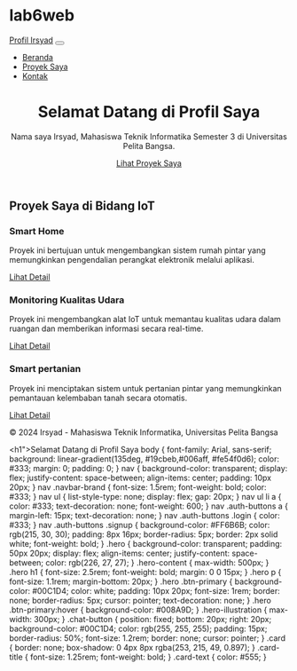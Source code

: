 # lab6web

<!DOCTYPE html>
<html lang="id">
<head>
    <meta charset="UTF-8">
    <meta http-equiv="X-UA-Compatible" content="IE=edge">
    <meta name="viewport" content="width=device-width, initial-scale=1.0">
    <title>Profil Irsyad - Mahasiswa Teknik Informatika</title>
    <link href="https://cdn.jsdelivr.net/npm/bootstrap@5.3.0/dist/css/bootstrap.min.css" rel="stylesheet">
    <link rel="stylesheet" href="style.css">
</head>
<body>
    <nav class="navbar navbar-expand-lg navbar-dark bg-primary">
      <div class="container-fluid">
        <a class="navbar-brand" href="#">Profil Irsyad</a>
        <button class="navbar-toggler" type="button" data-bs-toggle="collapse" data-bs-target="#navbarNav" 
          aria-controls="navbarNav" aria-expanded="false" aria-label="Toggle navigation">
          <span class="navbar-toggler-icon"></span>
        </button>
        <div class="collapse navbar-collapse" id="navbarNav">
          <ul class="navbar-nav ms-auto">
            <li class="nav-item">
              <a class="nav-link active" aria-current="page" href="#">Beranda</a>
            </li>
            <li class="nav-item">
              <a class="nav-link" href="#projects">Proyek Saya</a>
            </li>
            <li class="nav-item">
              <a class="nav-link" href="#contact">Kontak</a>
            </li>
          </ul>
        </div>
      </div>
    </nav>
    <header class="bg-light text-center py-5">
      <div class="container">
        <h1 class="display-4">Selamat Datang di Profil Saya</h1>
        <p class="lead">Nama saya Irsyad, Mahasiswa Teknik Informatika Semester 3 di Universitas Pelita Bangsa.</p>
        <a href="#projects" class="btn btn-primary btn-lg">Lihat Proyek Saya</a>
      </div>
    </header>
<main id="projects" class="container my-5">
    <h2 class="text-center mb-4">Proyek Saya di Bidang IoT</h2>
    <div class="row">
      <div class="col-md-4">
        <div class="card h-100">
          <div class="card-body">
            <h3 class="card-title">Smart Home</h3>
            <p class="card-text">Proyek ini bertujuan untuk mengembangkan sistem rumah pintar yang memungkinkan pengendalian perangkat elektronik melalui aplikasi.</p>
            <a href="#" class="btn btn-secondary">Lihat Detail</a>
          </div>
        </div>
      </div>
      <div class="col-md-4">
        <div class="card h-100">
          <div class="card-body">
            <h3 class="card-title">Monitoring Kualitas Udara</h3>
            <p class="card-text">Proyek ini mengembangkan alat IoT untuk memantau kualitas udara dalam ruangan dan memberikan informasi secara real-time.</p>
            <a href="#" class="btn btn-secondary">Lihat Detail</a>
          </div>
        </div>
      </div>
      <div class="col-md-4">
        <div class="card h-100">
          <div class="card-body">
            <h3 class="card-title">Smart pertanian</h3>
            <p class="card-text">Proyek ini menciptakan sistem untuk pertanian pintar yang memungkinkan pemantauan kelembaban tanah secara otomatis.</p>
            <a href="#" class="btn btn-secondary">Lihat Detail</a>
          </div>
        </div>
      </div>
    </div>
  </main>
    <footer class="bg-dark text-white text-center py-3">
      <div class="container">
        <p>&copy; 2024 Irsyad - Mahasiswa Teknik Informatika, Universitas Pelita Bangsa</p>
      </div>
    </footer>
    <script src="https://cdn.jsdelivr.net/npm/bootstrap@5.3.0/dist/js/bootstrap.bundle.min.js"></script>
</body>
</html>






 <h1">Selamat Datang di Profil Saya
body {
    font-family: Arial, sans-serif;
    background: linear-gradient(135deg,  #19cbeb,#006aff, #fe54f0d6);
    color: #333;
    margin: 0;
    padding: 0;
}
nav {
    background-color: transparent;
    display: flex;
    justify-content: space-between;
    align-items: center;
    padding: 10px 20px;
}
nav .navbar-brand {
    font-size: 1.5rem;
    font-weight: bold;
    color: #333;
}
nav ul {
    list-style-type: none;
    display: flex;
    gap: 20px;
}
nav ul li a {
    color: #333;
    text-decoration: none;
    font-weight: 600;
}
nav .auth-buttons a {
    margin-left: 15px;
    text-decoration: none;
}
nav .auth-buttons .login {
    color: #333;
}
nav .auth-buttons .signup {
    background-color: #FF6B6B;
    color: rgb(215, 30, 30);
    padding: 8px 16px;
    border-radius: 5px;
    border: 2px solid white;
    font-weight: bold;
}
.hero {
    background-color: transparent;
    padding: 50px 20px;
    display: flex;
    align-items: center;
    justify-content: space-between;
    color: rgb(226, 27, 27);
}
.hero-content {
    max-width: 500px;
}
.hero h1 {
    font-size: 2.5rem;
    font-weight: bold;
    margin: 0 0 15px;
}
.hero p {
    font-size: 1.1rem;
    margin-bottom: 20px;
}
.hero .btn-primary {
    background-color: #00C1D4;
    color: white;
    padding: 10px 20px;
    font-size: 1rem;
    border: none;
    border-radius: 5px;
    cursor: pointer;
    text-decoration: none;
}
.hero .btn-primary:hover {
    background-color: #008A9D;
}
.hero-illustration {
    max-width: 300px;
}
.chat-button {
    position: fixed;
    bottom: 20px;
    right: 20px;
    background-color: #00C1D4;
    color: rgb(255, 255, 255);
    padding: 15px;
    border-radius: 50%;
    font-size: 1.2rem;
    border: none;
    cursor: pointer;
}
.card {
    border: none;
    box-shadow: 0 4px 8px rgba(253, 215, 49, 0.897);
}
.card-title {
    font-size: 1.25rem;
    font-weight: bold;
}
.card-text {
    color: #555;
}
